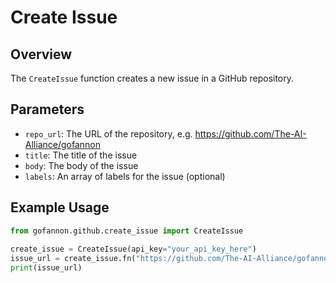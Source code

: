 # Create Issue

## Overview

The `CreateIssue` function creates a new issue in a GitHub repository.

## Parameters

* `repo_url`: The URL of the repository, e.g. https://github.com/The-AI-Alliance/gofannon
* `title`: The title of the issue
* `body`: The body of the issue
* `labels`: An array of labels for the issue (optional)

## Example Usage

```python  
from gofannon.github.create_issue import CreateIssue  
  
create_issue = CreateIssue(api_key="your_api_key_here")  
issue_url = create_issue.fn("https://github.com/The-AI-Alliance/gofannon", "New issue", "This is a new issue")  
print(issue_url)  